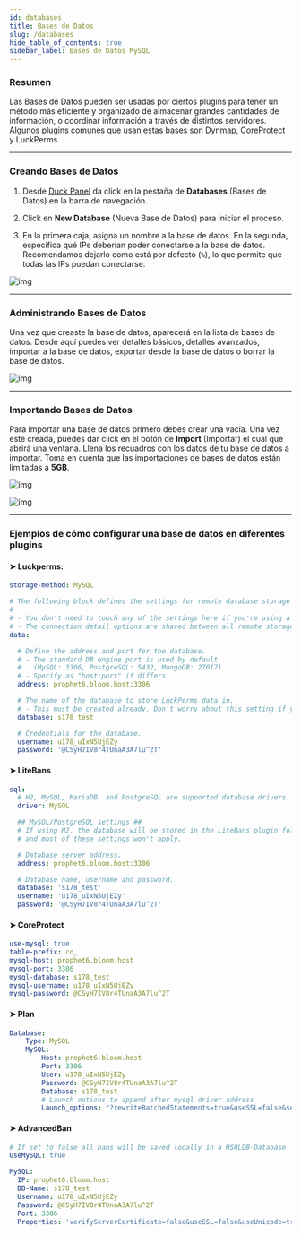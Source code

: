 ```yaml
---
id: databases
title: Bases de Datos
slug: /databases
hide_table_of_contents: true
sidebar_label: Bases de Datos MySQL
---
```


### Resumen
Las Bases de Datos pueden ser usadas por ciertos plugins para tener un método más eficiente y organizado de almacenar
grandes cantidades de información, o coordinar información a través de distintos servidores.
Algunos plugins comunes que usan estas bases son Dynmap, CoreProtect y LuckPerms.

---

### Creando Bases de Datos
 
1. Desde [Duck Panel](https://mc.bloom.host/) da click en la pestaña de **Databases** (Bases de Datos) en la barra de navegación.

2. Click en **New Database** (Nueva Base de Datos) para iniciar el proceso.

3. En la primera caja, asigna un nombre a la base de datos. En la segunda, especifica qué IPs deberían poder conectarse
a la base de datos. Recomendamos dejarlo como está por defecto (`%`), lo que permite que todas las IPs puedan conectarse.

![img](/imgs/using_the_panel/databases/1.png)

---

### Administrando Bases de Datos

Una vez que creaste la base de datos, aparecerá en la lista de bases de datos. Desde aquí puedes ver detalles básicos, 
detalles avanzados, importar a la base de datos, exportar desde la base de datos o borrar la base de datos.

![img](/imgs/using_the_panel/databases/2.png)

---
### Importando Bases de Datos

Para importar una base de datos primero debes crear una vacía. Una vez esté creada, puedes dar click en el botón de
**Import** (Importar) el cual que abrirá una ventana. Llena los recuadros con los datos de tu base de datos a importar.
Toma en cuenta que las importaciones de bases de datos están limitadas a **5GB**.

![img](/imgs/using_the_panel/databases/4.png)

![img](/imgs/using_the_panel/databases/3.png)

---

### Ejemplos de cómo configurar una base de datos en diferentes plugins
#### ➤ Luckperms:
```YAML
storage-method: MySQL

# The following block defines the settings for remote database storage methods.
#
# - You don't need to touch any of the settings here if you're using a local storage method!
# - The connection detail options are shared between all remote storage types.
data:

  # Define the address and port for the database.
  # - The standard DB engine port is used by default
  #   (MySQL: 3306, PostgreSQL: 5432, MongoDB: 27017)
  # - Specify as "host:port" if differs
  address: prophet6.bloom.host:3306

  # The name of the database to store LuckPerms data in.
  # - This must be created already. Don't worry about this setting if you're using MongoDB.
  database: s178_test

  # Credentials for the database.
  username: u178_uIxN5UjEZy
  password: '@CSyH7IV8r4TUnaA3A7lu^2T'
```
#### ➤ LiteBans
```YAML
sql:
  # H2, MySQL, MariaDB, and PostgreSQL are supported database drivers.
  driver: MySQL

  ## MySQL/PostgreSQL settings ##
  # If using H2, the database will be stored in the LiteBans plugin folder,
  # and most of these settings won't apply.

  # Database server address.
  address: prophet6.bloom.host:3306

  # Database name, username and password.
  database: 's178_test'
  username: 'u178_uIxN5UjEZy'
  password: '@CSyH7IV8r4TUnaA3A7lu^2T'
```
#### ➤ CoreProtect
```YAML
use-mysql: true
table-prefix: co_
mysql-host: prophet6.bloom.host
mysql-port: 3306
mysql-database: s178_test
mysql-username: u178_uIxN5UjEZy
mysql-password: @CSyH7IV8r4TUnaA3A7lu^2T
```
#### ➤ Plan
```YAML
Database:
    Type: MySQL
    MySQL:
        Host: prophet6.bloom.host
        Port: 3306
        User: u178_uIxN5UjEZy
        Password: @CSyH7IV8r4TUnaA3A7lu^2T
        Database: s178_test
        # Launch options to append after mysql driver address
        Launch_options: "?rewriteBatchedStatements=true&useSSL=false&serverTimezone=UTC"
```
#### ➤ AdvancedBan
```YAML
# If set to false all bans will be saved locally in a HSQLDB-Database
UseMySQL: true

MySQL:
  IP: prophet6.bloom.host
  DB-Name: s178_test
  Username: u178_uIxN5UjEZy
  Password: @CSyH7IV8r4TUnaA3A7lu^2T
  Port: 3306
  Properties: 'verifyServerCertificate=false&useSSL=false&useUnicode=true&characterEncoding=utf8'
```

